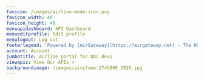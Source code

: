 ```yaml
---
favicon: /images/airline-mode-icon.png
favicon_width: 40
favicon_height: 40
menuapidashboard: API Dashboard
menueditprofile: Edit profile
menulogout: Log out
footerlegend: 'Powered by [AirGateway](https://airgateway.net) - The NDC Gateway Company'
account: Account
jumbotitle: Airline portal for NDC devs
viewapis: View Our APIs »
backgroundimage: /images/airplane-2745898_1920.jpg
---
```


